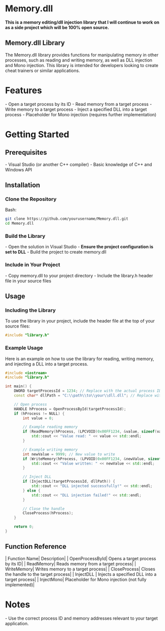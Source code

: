 # Memory.dll
**This is a memory editing/dll injection library that I will continue to work on as a side project which will be 100% open source.**

## Memory.dll Library
The Memory.dll library provides functions for manipulating memory in other processes, such as reading and writing memory, as well as DLL injection and Mono injection. This library is intended for developers looking to create cheat trainers or similar applications.

# Features
\- Open a target process by its ID
\- Read memory from a target process
\- Write memory to a target process
\- Inject a specified DLL into a target process
\- Placeholder for Mono injection (requires further implementation)

# Getting Started
## Prerequisites
\- Visual Studio (or another C++ compiler)
\- Basic knowledge of C++ and Windows API

## Installation

### Clone the Repository

Bash:
```bash
git clone https://github.com/yourusername/Memory.dll.git
cd Memory.dll
```

### Build the Library

\- Open the solution in Visual Studio
\- **Ensure the project configuration is set to DLL**
\- Build the project to create memory.dll

### Include in Your Project

\- Copy memory.dll to your project directory
\- Include the library.h header file in your source files

## Usage
### Including the Library
To use the library in your project, include the header file at the top of your source files:
```cpp
#include "library.h"
```

### Example Usage
Here is an example on how to use the library for reading, writing memory, and injecting a DLL into a target process.

```cpp
#include <iostream>
#include "library.h"

int main() {
    DWORD targetProcessId = 1234; // Replace with the actual process ID
    const char* dllPath = "C:\\path\\to\\your\\dll.dll"; // Replace with the path to the DLL you want to inject

    // Open process
    HANDLE hProcess = OpenProcessById(targetProcessId);
    if (hProcess != NULL) {
        int value = 0;

        // Example reading memory
        if (ReadMemory(hProcess, (LPCVOID)0x00FF1234, &value, sizeof(value))) {
            std::cout << "Value read: " << value << std::endl;
        }

        // Example writing memory
        int newValue = 9999; // New value to write
        if (WriteMemory(hProcess, (LPVOID)0x00FF1234, &newValue, sizeof(newValue))) {
            std::cout << "Value written: " << newValue << std::endl;
        }

        // Inject DLL
        if (InjectDLL(targetProcessId, dllPath)) {
            std::cout << "DLL injected successfully!" << std::endl;
        } else {
            std::cout << "DLL injection failed!" << std::endl;
        }

        // Close the handle
        CloseProcess(hProcess);
    }

    return 0;
}
```

## Function Reference
| Function Name| Description|
| OpenProcessById| Opens a target process by its ID|
| ReadMemory| Reads memory from a target process|
| WriteMemory| Writes memory to a target process|
| CloseProcess| Closes the handle to the target process|
| InjectDLL | Injects a specified DLL into a target process|
| InjectMono| Placeholder for Mono injection (not fully implemented)|

# Notes
\- Use the correct process ID and memory addresses relevant to your target application.
